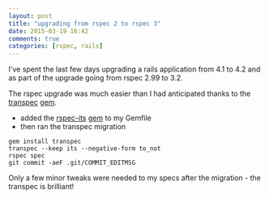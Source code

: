 ```yaml
---
layout: post
title: "upgrading from rspec 2 to rspec 3"
date: 2015-03-19 16:42
comments: true
categories: [rspec, rails]
---
```


I've spent the last few days upgrading a rails application from 4.1 to 4.2 and as part of the upgrade going from rspec 2.99 to 3.2.

The rspec upgrade was much easier than I had anticipated thanks to the [transpec](https://github.com/yujinakayama/transpec) [gem](https://rubygems.org/gems/transpec).

* added the [rspec-its](https://github.com/rspec/rspec-its) [gem](https://rubygems.org/gems/rspec-its) to my Gemfile
* then ran the transpec migration

```
gem install transpec
transpec --keep its --negative-form to_not
rspec spec
git commit -aeF .git/COMMIT_EDITMSG
```

Only a few minor tweaks were needed to my specs after the migration - the transpec is brilliant!
